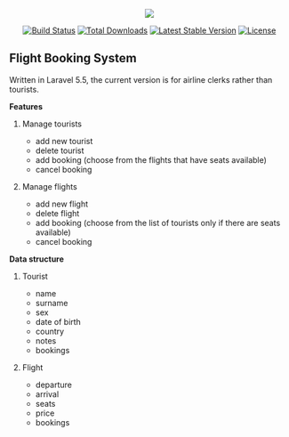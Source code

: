 <p align="center"><img src="https://laravel.com/assets/img/components/logo-laravel.svg"></p>

<p align="center">
<a href="https://travis-ci.org/laravel/framework"><img src="https://travis-ci.org/laravel/framework.svg" alt="Build Status"></a>
<a href="https://packagist.org/packages/laravel/framework"><img src="https://poser.pugx.org/laravel/framework/d/total.svg" alt="Total Downloads"></a>
<a href="https://packagist.org/packages/laravel/framework"><img src="https://poser.pugx.org/laravel/framework/v/stable.svg" alt="Latest Stable Version"></a>
<a href="https://packagist.org/packages/laravel/framework"><img src="https://poser.pugx.org/laravel/framework/license.svg" alt="License"></a>
</p>

## Flight Booking System

Written in Laravel 5.5, the current version is for airline clerks rather than tourists.

**Features**
1. Manage tourists
    * add new tourist
    * delete tourist
    * add booking (choose from the flights that have seats available)
    * cancel booking

2. Manage flights
    - add new flight
    - delete flight
    - add booking (choose from the list of tourists only if there are seats available)
    - cancel booking

**Data structure**
1. Tourist
    * name
    * surname
    * sex
    * date of birth
    * country
    * notes
    * bookings

2. Flight
    * departure
    * arrival
    * seats
    * price
    * bookings